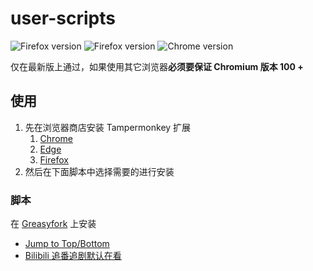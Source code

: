 # user-scripts

<img src="https://img.shields.io/badge/Firefox-Latest-brightgreen?style=flat-square" alt="Firefox version"> <img src="https://img.shields.io/badge/Edge-Latest-brightgreen?style=flat-square" alt="Firefox version"> <img src="https://img.shields.io/badge/Chrome-Latest-brightgreen?style=flat-square" alt="Chrome version">

仅在最新版上通过，如果使用其它浏览器**必须要保证 Chromium 版本 100 +**

## 使用

1. 先在浏览器商店安装 Tampermonkey 扩展
   1. [Chrome](https://chrome.google.com/webstore/detail/tampermonkey/dhdgffkkebhmkfjojejmpbldmpobfkfo)
   2. [Edge](https://microsoftedge.microsoft.com/addons/detail/tampermonkey/iikmkjmpaadaobahmlepeloendndfphd)
   3. [Firefox](https://addons.mozilla.org/zh-CN/firefox/addon/tampermonkey/)
2. 然后在下面脚本中选择需要的进行安装

### 脚本

在 [Greasyfork](https://greasyfork.org) 上安装

- [Jump to Top/Bottom](https://greasyfork.org/en/scripts/465916-jump-to-top-bottom)
- [Bilibili 追番追剧默认在看](https://greasyfork.org/en/scripts/466361-bilibili-%E8%BF%BD%E7%95%AA%E8%BF%BD%E5%89%A7%E9%BB%98%E8%AE%A4%E5%9C%A8%E7%9C%8B)
